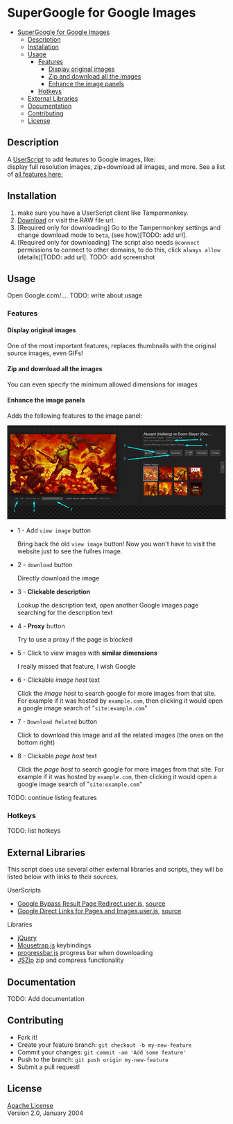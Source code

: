 # SuperGoogle for Google Images

- [SuperGoogle for Google Images](#supergoogle-for-google-images)
  - [Description](#description)
  - [Installation](#installation)
  - [Usage](#usage)
    - [Features](#features)
      - [Display original images](#display-original-images)
      - [Zip and download all the images](#zip-and-download-all-the-images)
      - [Enhance the image panels](#enhance-the-image-panels)
    - [Hotkeys](#hotkeys)
  - [External Libraries](#external-libraries)
  - [Documentation](#documentation)
  - [Contributing](#contributing)
  - [License](#license)

## Description

A [UserScript](https://openuserjs.org/about/Userscript-Beginners-HOWTO) to add features to Google images, like:  
display full resolution images, zip+download all images, and more. See a list of [all features here](#Features);

## Installation

1. make sure you have a UserScript client like Tampermonkey.
2. [Download](https://github.com/FarisHijazi/SuperGoogle/raw/master/SuperGoogle.user.js) or visit the RAW file url.
3. [Required only for downloading] Go to the Tampermonkey settings and change download mode to `beta`, (see how)[TODO: add url].
4. [Required only for downloading] The script also needs `@connect` permissions to connect to other domains, to do this, click `always allow` (details)[TODO: add url]. TODO: add screenshot

## Usage

Open Google.com/....
TODO: write about usage

### Features

#### Display original images

One of the most important features, replaces thumbnails with the original source images, even GIFs!

#### Zip and download all the images

You can even specify the minimum allowed dimensions for images

#### Enhance the image panels

Adds the following features to the image panel:

![image panel screenshot](Screenshots/Screenshot_1_ImagePanel_Details.png)

- 1 - Add `view image` button

    Bring back the old `view image` button! Now you won't have to visit the website just to see the fullres image.

- 2 - `download` button

    Directly download the image

- 3 - **Clickable description**

    Lookup the description text, open another Google images page searching for the description text

- 4 - **Proxy** button

    Try to use a proxy if the page is blocked

- 5 - Click to view images with **similar dimensions**

    I really missed that feature, I wish Google

- 6 - Clickable *image host* text

    Click the *image host* to search google for more images from that site. For example if it was hosted by `example.com`, then clicking it would open a google image search of "`site:example.com`"

- 7 - `Download Related` button

    Click to download this image and all the related images (the ones on the bottom right)

- 8 - Clickable *page host* text

    Click the *page host* to search google for more images from that site. For example if it was hosted by `example.com`, then clicking it would open a google image search of "`site:example.com`"

TODO: continue listing features

### Hotkeys

TODO: list hotkeys

## External Libraries

This script does use several other external libraries and scripts, they will be listed below with links to their sources.

UserScripts

- [Google Bypass Result Page Redirect.user.js](lib/Google%20Bypass%20Result%20Page%20Redirect.user.js), [source](https://greasyfork.org/scripts/14150-google-%E7%BB%95%E8%BF%87%E6%90%9C%E7%B4%A2%E7%BB%93%E6%9E%9C%E7%BD%91%E9%A1%B5%E9%93%BE%E6%8E%A5%E9%87%8D%E5%AE%9A%E5%90%91/code/Google%EF%BC%9A%E7%BB%95%E8%BF%87%E6%90%9C%E7%B4%A2%E7%BB%93%E6%9E%9C%E7%BD%91%E9%A1%B5%E9%93%BE%E6%8E%A5%E9%87%8D%E5%AE%9A%E5%90%91.user.js)
- [Google Direct Links for Pages and Images.user.js](lib/Google%20Direct%20Links%20for%20Pages%20and%20Images.user.js), [source](https://greasyfork.org/scripts/19210-google-direct-links-for-pages-and-images/code/Google:%20Direct%20Links%20for%20Pages%20and%20Images.user.js)

Libraries

- [jQuery](https://jquery.com/)
- [Mousetrap.js](https://github.com/ccampbell/mousetrap) keybindings
- [progressbar.js](https://github.com/kimmobrunfeldt/progressbar.js/) progress bar when downloading
- [JSZip](https://github.com/Stuk/jszip) zip and compress functionality

## Documentation

TODO: Add documentation

## Contributing

- Fork it!
- Create your feature branch: `git checkout -b my-new-feature`
- Commit your changes: `git commit -am 'Add some feature'`
- Push to the branch: `git push origin my-new-feature`
- Submit a pull request!

## License

[Apache License](LICENSE.md)  
Version 2.0, January 2004
